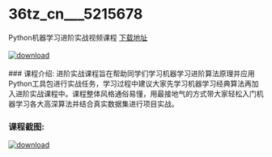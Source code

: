 # 36tz_cn___5215678
Python机器学习进阶实战视频课程
[下载地址](http://www.36tz.cn/article/5215678 "下载地址")
<br/></br>[![download](http://36tz.cn/muke_img/2020_10_2-42-300x182.png "下载地址")](http://www.36tz.cn/article/5215678 "下载地址")
<br/></br>### 课程介绍:
进阶实战课程旨在帮助同学们学习机器学习进阶算法原理并应用Python工具包进行实战任务，学习过程中建议大家先学习机器学习经典算法再加入进阶实战课程中。课程整体风格通俗易懂，用最接地气的方式带大家轻松入门机器学习各大高深算法并结合真实数据集进行项目实战。

### 课程截图:
[![download](http://36tz.cn/muke_img/2020_10_1-45.png "下载地址")](http://www.36tz.cn/article/5215678 "下载地址")
